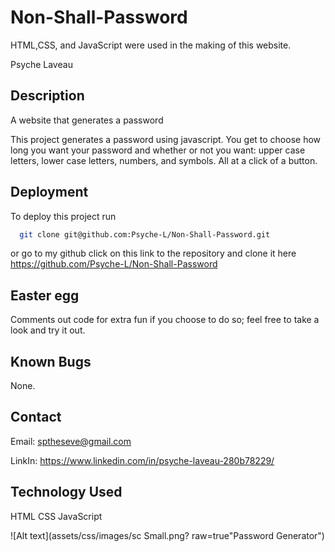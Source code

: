 # Non-Shall-Password
HTML,CSS, and JavaScript were used in the making of this website.

Psyche Laveau
## Description
A website that generates a password

This project generates a password using javascript. You get to choose how long you want your password and whether or not you want: upper case letters, lower case letters, numbers, and symbols. All at a click of a button.
## Deployment

To deploy this project run

```bash
  git clone git@github.com:Psyche-L/Non-Shall-Password.git
```
or go to my github click on this link to the repository and clone it here https://github.com/Psyche-L/Non-Shall-Password
## Easter egg
Comments out code for extra fun if you choose to do so; feel free to take a look and try it out.
## Known Bugs
None.
## Contact
Email: sptheseve@gmail.com

LinkIn: https://www.linkedin.com/in/psyche-laveau-280b78229/
## Technology Used
HTML CSS JavaScript


![Alt text](assets/css/images/sc Small.png? raw=true"Password Generator")

